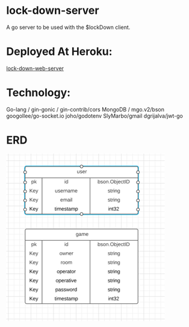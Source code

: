 # lock-down-server
A go server to be used with the $lockDown client.

# Deployed At Heroku:
[lock-down-web-server]('https://www.lock-down-web-server.herokuapp.com')

# Technology:
Go-lang / gin-gonic / gin-contrib/cors
MongoDB / mgo.v2/bson
googollee/go-socket.io
joho/godotenv
SlyMarbo/gmail
dgrijalva/jwt-go

# ERD

![ERD](/images/erd.jpg)
